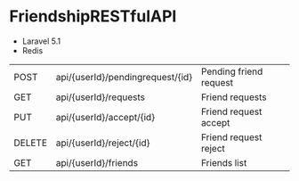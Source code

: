 <h1>FriendshipRESTfulAPI</h1>
<ul>
    <li>Laravel 5.1</li>
    <li>Redis</li>
</ul>
<table>
    <tr>
        <td>POST</td>
        <td>api/{userId}/pendingrequest/{id}</td>
        <td>Pending friend request</td>
    </tr>
    <tr>
        <td>GET</td>
        <td>api/{userId}/requests</td>
        <td>Friend requests</td>
    </tr>
    <tr>
        <td>PUT</td>
        <td>api/{userId}/accept/{id}</td>
        <td>Friend request accept</td>
    </tr>
    <tr>
        <td>DELETE</td>
        <td>api/{userId}/reject/{id}</td>
        <td>Friend request reject</td>
    </tr>
    <tr>
        <td>GET</td>
        <td>api/{userId}/friends</td>
        <td>Friends list</td>
    </tr>
</table>